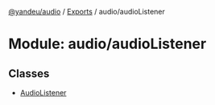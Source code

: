 [@yandeu/audio](../README.md) / [Exports](../modules.md) / audio/audioListener

# Module: audio/audioListener

## Classes

- [AudioListener](../classes/audio_audioListener.AudioListener.md)
